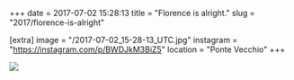 +++
date = 2017-07-02 15:28:13
title = "Florence is alright."
slug = "2017/florence-is-alright"

[extra]
image = "/2017-07-02_15-28-13_UTC.jpg"
instagram = "https://instagram.com/p/BWDJkM3BiZ5"
location = "Ponte Vecchio"
+++

<img src="/2017-07-02_15-28-13_UTC.jpg" />
